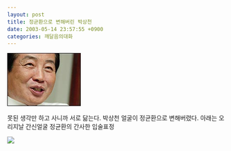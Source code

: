 ```yaml
---
layout: post
title: 정균환으로 변해버린 박상천
date: 2003-05-14 23:57:55 +0900
categories: 깨달음의대화
---
```

<img src="./files/attach/images/198/138/001/1052924275.jpg" border="0" alt="" />  
  
못된 생각만 하고 사니까 서로 닮는다. 박상천 얼굴이 정균환으로 변해버렸다. 아래는 오리지날 간신얼굴 정균환의 간사한 입술표정
  
<img src=http://drkimz.com/technote/board/private/upimg/1052924343.jpg>
